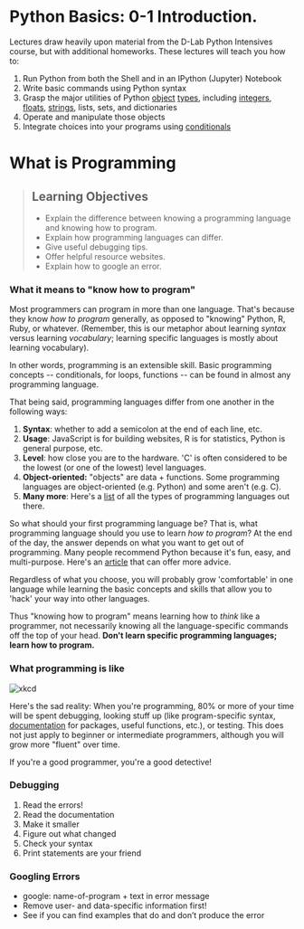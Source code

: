 # Python Basics: 0-1 Introduction.

Lectures draw heavily upon material from the D-Lab Python Intensives course, but with additional homeworks. These lectures will teach you how to:

1. Run Python from both the Shell and in an IPython (Jupyter) Notebook
2. Write basic commands using Python syntax
3. Grasp the major utilities of Python [object](https://github.com/dlab-berkeley/python-intensive/blob/master/Glossary.md#object) [types](https://github.com/dlab-berkeley/python-intensive/blob/master/Glossary.md#type), including [integers](https://github.com/dlab-berkeley/python-intensive/blob/master/Glossary.md#integer), [floats](https://github.com/dlab-berkeley/python-intensive/blob/master/Glossary.md#floating-point-number), [strings](https://github.com/dlab-berkeley/python-intensive/blob/master/Glossary.md#string), lists, sets, and dictionaries
4. Operate and manipulate those objects
5. Integrate choices into your programs using [conditionals](https://github.com/dlab-berkeley/python-intensive/blob/master/Glossary.md#conditional-statement)


# What is Programming

> ## Learning Objectives
>
> *   Explain the difference between knowing a programming language and knowing how to program.
> *   Explain how programming languages can differ.
> *   Give useful debugging tips.
> *   Offer helpful resource websites.
> *   Explain how to google an error.

### What it means to "know how to program"

Most programmers can program in more than one language. That's because they know *how to program* generally, as opposed to "knowing" Python, R, Ruby, or whatever. (Remember, this is our metaphor about learning *syntax* versus learning *vocabulary*; learning specific languages is mostly about learning vocabulary).  

In other words, programming is an extensible skill. Basic programming concepts -- conditionals, for loops, functions -- can be found in almost any programming language.

That being said, programming languages differ from one another in the following ways:

1. **Syntax**: whether to add a semicolon at the end of each line, etc.
2. **Usage**: JavaScript is for building websites, R is for statistics, Python is general purpose, etc.
3. **Level**: how close you are to the hardware. 'C' is often considered to be the lowest (or one of the lowest) level languages.
4. **Object-oriented:** "objects" are data + functions. Some programming languages are object-oriented (e.g. Python) and some aren't (e.g. C).
5. **Many more**: Here's a [list](https://en.wikipedia.org/wiki/List_of_programming_languages_by_type) of all the types of programming languages out there.

So what should your first programming language be? That is, what programming language should you use to learn *how to program*? At the end of the day, the answer depends on what you want to get out of programming. Many people recommend Python because it's fun, easy, and multi-purpose. Here's an [article](http://lifehacker.com/which-programming-language-should-i-learn-first-1477153665) that can offer more advice.

Regardless of what you choose, you will probably grow 'comfortable' in one language while learning the basic concepts and skills that allow you to 'hack' your way into other languages.  

Thus "knowing how to program" means learning how to *think* like a programmer, not necessarily knowing all the language-specific commands off the top of your head. **Don't learn specific programming languages; learn how to program.**

### What programming is like

![xkcd](http://sslimgs.xkcd.com/comics/wisdom_of_the_ancients.png)

Here's the sad reality: When you're programming, 80% or more of your time will be spent debugging, looking stuff up (like program-specific syntax, [documentation](https://github.com/dlab-berkeley/python-intensive/blob/master/Glossary.md#documentation) for packages, useful functions, etc.), or testing. This does not just apply to beginner or intermediate programmers, although you will grow more "fluent" over time.

If you're a good programmer, you're a good detective!

### Debugging

1. Read the errors!
2. Read the documentation
2. Make it smaller
3. Figure out what changed
4. Check your syntax
5. Print statements are your friend

### Googling Errors

* google: name-of-program + text in error message
* Remove user- and data-specific information first!
* See if you can find examples that do and don’t produce the error
